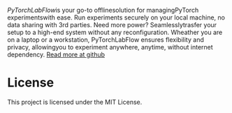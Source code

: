 *PyTorchLabFlow*is your go-to offlinesolution for managingPyTorch experimentswith ease. Run experiments securely on your local machine, no data sharing with 3rd parties. Need more power? Seamlesslytrasfer your setup to a high-end system without any reconfiguration. Wheather you are on a laptop or a workstation, PyTorchLabFlow ensures flexibility and privacy, allowingyou to experiment anywhere, anytime, without internet dependency. [Read more at github](https://github.com/BBEK-Anand/PyTorchLabFlow)


# License
This project is licensed under the MIT License.

